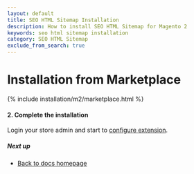 ```yaml
---
layout: default
title: SEO HTML Sitemap Installation
description: How to install SEO HTML Sitemap for Magento 2
keywords: seo html sitemap installation
category: SEO HTML Sitemap
exclude_from_search: true
---
```


# Installation from Marketplace

{% include installation/m2/marketplace.html %}

#### 2. Complete the installation

Login your store admin and start to [configure extension](/m2/extensions/seo-html-sitemap/configuration).

##### Next up

- [Back to docs homepage](/m2/extensions/seo-html-sitemap)
